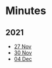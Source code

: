 # Minutes

## 2021

* [27 Nov](./2021/mom-2711.md)
* [30 Nov](./2021/mom-3011.md)
* [04 Dec](./2021/mom-0412.md)
